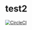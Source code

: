 # test2
[![CircleCI](https://circleci.com/gh/desis001/test2/tree/main.svg?style=svg&circle-token=ca5339f2f4a0d8ea6f47826681514ed791654c8e)](https://circleci.com/gh/desis001/test2/tree/main)   